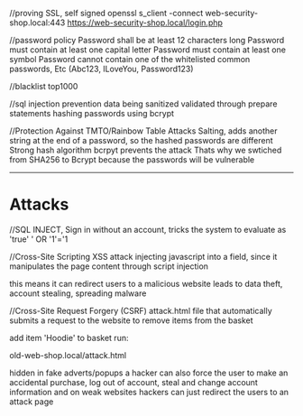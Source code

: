 //proving SSL, self signed
openssl s_client -connect web-security-shop.local:443
https://web-security-shop.local/login.php


//password policy 
Password shall be at least 12 characters long 
Password must contain at least one capital letter 
Password must contain at least one symbol 
Password cannot contain one of the whitelisted common passwords, Etc (Abc123, ILoveYou, Password123)


//blacklist 
top1000


//sql injection prevention
data being sanitized
validated through prepare statements
hashing passwords using bcrypt


//Protection Against TMTO/Rainbow Table Attacks
Salting, adds another string at the end of a password, so the hashed passwords are different
Strong hash algorithm bcrpyt prevents the attack
Thats why we swtiched from SHA256 to Bcrypt because the passwords will be vulnerable



------------------------------------------------------------------------------------------------------
# Attacks

//SQL INJECT, Sign in without an account, tricks the system to evaluate as 'true'
' OR '1'='1



//Cross-Site Scripting XSS attack
injecting  javascript into a field, since it manipulates the page content through script injection

<script>alert('Prone to XSS attack');</script>

<script>
    window.location.href = 'http://old-web-shop.local/remote.php';
</script>

this means it can redirect users to a malicious website
leads to data theft, account stealing, spreading malware 



//Cross-Site Request Forgery (CSRF)
attack.html file
that automatically submits a request to the website to remove items from the basket

add item 'Hoodie' to basket
run:

old-web-shop.local/attack.html

hidden in fake adverts/popups
a hacker can also force the user to make an accidental purchase, log out of account, steal and change account information
and on weak websites hackers can just redirect the users to an attack page